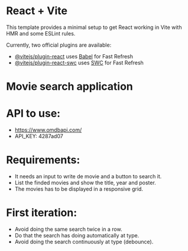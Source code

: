 # React + Vite

This template provides a minimal setup to get React working in Vite with HMR and some ESLint rules.

Currently, two official plugins are available:

- [@vitejs/plugin-react](https://github.com/vitejs/vite-plugin-react/blob/main/packages/plugin-react/README.md) uses [Babel](https://babeljs.io/) for Fast Refresh
- [@vitejs/plugin-react-swc](https://github.com/vitejs/vite-plugin-react-swc) uses [SWC](https://swc.rs/) for Fast Refresh


# Movie search application

# API to use:
- https://www.omdbapi.com/
- API_KEY: 4287ad07

# Requirements:

- It needs an input to write de movie and a button to search it.
- List the finded movies and show the title, year and poster.
- The movies has to be displayed in a responsive grid.

# First iteration:
- Avoid doing the same search twice in a row.
- Do that the search has doing automatically at type.
- Avoid doing the search continuously at type (debounce).
